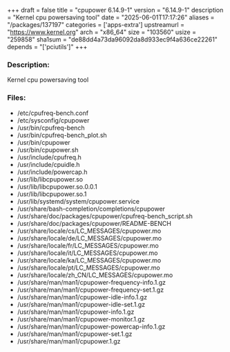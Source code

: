 +++
draft = false
title = "cpupower 6.14.9-1"
version = "6.14.9-1"
description = "Kernel cpu powersaving tool"
date = "2025-06-01T17:17:26"
aliases = "/packages/137197"
categories = ['apps-extra']
upstreamurl = "https://www.kernel.org"
arch = "x86_64"
size = "103560"
usize = "259858"
sha1sum = "de88dd4a73da96092da8d933ec9f4a636ce22261"
depends = "['pciutils']"
+++
### Description: 
Kernel cpu powersaving tool

### Files: 
* /etc/cpufreq-bench.conf
* /etc/sysconfig/cpupower
* /usr/bin/cpufreq-bench
* /usr/bin/cpufreq-bench_plot.sh
* /usr/bin/cpupower
* /usr/bin/cpupower.sh
* /usr/include/cpufreq.h
* /usr/include/cpuidle.h
* /usr/include/powercap.h
* /usr/lib/libcpupower.so
* /usr/lib/libcpupower.so.0.0.1
* /usr/lib/libcpupower.so.1
* /usr/lib/systemd/system/cpupower.service
* /usr/share/bash-completion/completions/cpupower
* /usr/share/doc/packages/cpupower/cpufreq-bench_script.sh
* /usr/share/doc/packages/cpupower/README-BENCH
* /usr/share/locale/cs/LC_MESSAGES/cpupower.mo
* /usr/share/locale/de/LC_MESSAGES/cpupower.mo
* /usr/share/locale/fr/LC_MESSAGES/cpupower.mo
* /usr/share/locale/it/LC_MESSAGES/cpupower.mo
* /usr/share/locale/ka/LC_MESSAGES/cpupower.mo
* /usr/share/locale/pt/LC_MESSAGES/cpupower.mo
* /usr/share/locale/zh_CN/LC_MESSAGES/cpupower.mo
* /usr/share/man/man1/cpupower-frequency-info.1.gz
* /usr/share/man/man1/cpupower-frequency-set.1.gz
* /usr/share/man/man1/cpupower-idle-info.1.gz
* /usr/share/man/man1/cpupower-idle-set.1.gz
* /usr/share/man/man1/cpupower-info.1.gz
* /usr/share/man/man1/cpupower-monitor.1.gz
* /usr/share/man/man1/cpupower-powercap-info.1.gz
* /usr/share/man/man1/cpupower-set.1.gz
* /usr/share/man/man1/cpupower.1.gz
